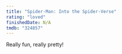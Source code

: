 ```yaml
---
title: "Spider-Man: Into the Spider-Verse"
rating: "loved"
finishedDate: N/A
tmdb: "324857"
---
```


Really fun, really pretty!
